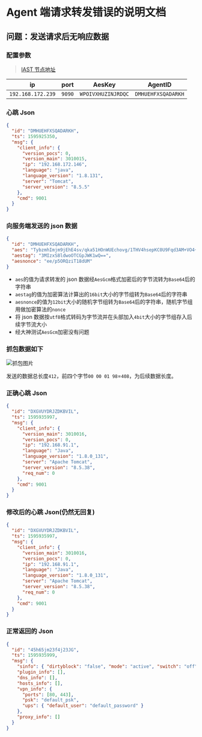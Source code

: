 # Agent 端请求转发错误的说明文档

## 问题：发送请求后无响应数据

### 配置参数

> [IAST 节点地址](https://192.168.172.239:8001/#/app/node/detail/cmd_98k?id=DMHUEHFXSQADARKH&client=1)

| ip                | port   | AesKey             | AgentID            |
| ----------------- | ------ | ------------------ | ------------------ |
| `192.168.172.239` | `9090` | `WPOIVXHUZINJRDQC` | `DMHUEHFXSQADARKH` |

### 心跳 Json

```json
{
  "id": "DMHUEHFXSQADARKH",
  "ts": 1595925350,
  "msg": {
    "client_info": {
      "version_pocs": 0,
      "version_main": 3010015,
      "ip": "192.168.172.146",
      "language": "java",
      "language_version": "1.8.131",
      "server": "Tomcat",
      "server_version": "8.5.5"
    },
    "cmd": 9001
  }
}
```

### 向服务端发送的 json 数据

```json
{
  "id": "DMHUEHFXSQADARKH",
  "aes": "TybzmhImjm9jEhE4sv/qka51HOnWUEchovg/1THV4hsepKC0U9Fqd3AM+VO4+rIkYPI43B6oRaGQt/Y26N1ClGRpHVfMIz3Xnn5DrL2j3vF3J8e54dS/Gi3WE2YFt21kuKJ/Jq2faii2PQJ8NRSBciez+MxBwQ31GFSPgnXbtBBQLjoh7Iikq/jRxwyyEFYLUr2eSllCBctZTs94UcaKZJdMXlukNQWnFYFuZDNvAkt2zuvzDcF7zm48Ds0v6aWH9qsRhQuUWnHkhazJ1RG71qEnlXdce3y5QyMr/PzTcV+dDlE3EQ==",
  "aestag": "3MIzxS8ldwoOTCGpJWK1wQ==",
  "aesnonce": "ee/p5ORQziT18dUM"
}
```

- `aes`的值为请求转发的 json 数据经`AesGcm`格式加密后的字节流转为`Base64`后的字符串
- `aestag`的值为加密算法计算出的`16bit`大小的字节组转为`Base64`后的字符串
- `aesnonce`的值为`12bit`大小的随机字节组转为`Base64`后的字符串，随机字节组用做加密算法的`nonce`
- 将 json 数据按`utf8`格式转码为字节流并在头部加入`4bit`大小的字节组存入后续字节流大小
- 经大神测试`AesGcm`加密没有问题

### 抓包数据如下

![抓包图片](TCP.png)

发送的数据总长度`412`，前四个字节`00 00 01 98`=`408`，为后续数据长度。

### 正确心跳 Json

```json
{
  "id": "DXGVUYDRJZDKBVIL",
  "ts": 1595935997,
  "msg": {
    "client_info": {
      "version_main": 3010016,
      "version_pocs": 0,
      "ip": "192.168.91.1",
      "language": "Java",
      "language_version": "1.8.0_131",
      "server": "Apache Tomcat",
      "server_version": "8.5.38",
      "req_num": 0
    },
    "cmd": 9001
  }
}
```

### 修改后的心跳 Json(仍然无回复)

```json
{
  "id": "DXGVUYDRJZDKBVIL",
  "ts": 1595935997,
  "msg": {
    "client_info": {
      "version_main": 3010016,
      "version_pocs": 0,
      "ip": "192.168.91.1",
      "language": "Java",
      "language_version": "1.8.0_131",
      "server": "Apache Tomcat",
      "server_version": "8.5.38",
      "req_num": 0
    },
    "cmd": 9001
  }
}
```

### 正常返回的 Json

```json
{
  "id": "45h65jm23f4j23JG",
  "ts": 1595935999,
  "msg": {
    "sinfo": { "dirtyblock": "false", "mode": "active", "switch": "off" },
    "plugin_info": [],
    "dns_info": [],
    "hosts_info": [],
    "vpn_info": {
      "ports": [80, 443],
      "psk": "default_psk",
      "ups": { "default_user": "default_password" }
    },
    "proxy_info": []
  }
}
```
